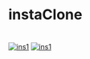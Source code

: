 # instaClone
#
<a href="https://ibb.co/mDGmV2v"><img src="https://i.ibb.co/dWrSwVb/ins1.png" alt="ins1" border="0"></a>
<a href="https://ibb.co/mDGmV2v"><img src="https://i.ibb.co/mDGmV2v/ins1.png" alt="ins1" border="0"></a>
